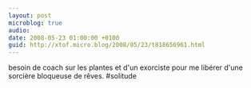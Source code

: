 ```yaml
---
layout: post
microblog: true
audio: 
date: 2008-05-23 01:00:00 +0100
guid: http://xtof.micro.blog/2008/05/23/t818656961.html
---
```

besoin de coach sur les plantes et d'un exorciste pour me libérer d'une sorcière bloqueuse de rêves. #solitude
